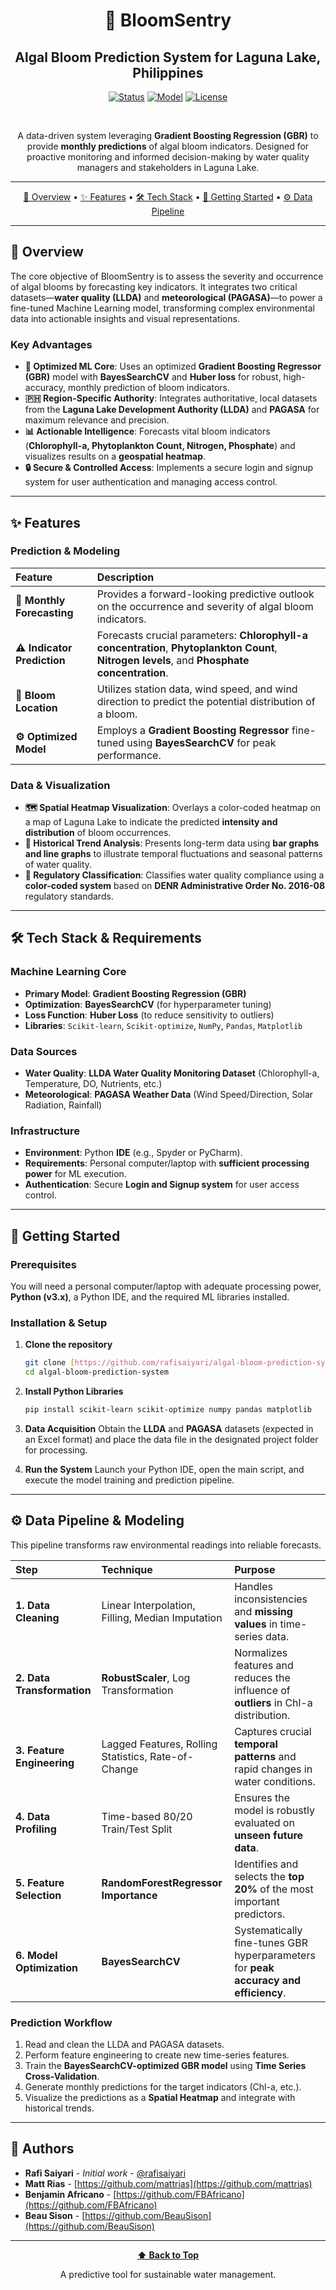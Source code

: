 <div align="center">

# 🔬 BloomSentry

## Algal Bloom Prediction System for Laguna Lake, Philippines

[![Status](https://img.shields.io/badge/Status-Production%20Ready-blue)](README.md)
[![Model](https://img.shields.io/badge/Model-GBR%2C%20RF%20%2B%20BayesSearchCV-orange)](#-prediction--modeling)
[![License](https://img.shields.io/badge/License-MIT-blue.svg)](LICENSE)

<br>

A data-driven system leveraging **Gradient Boosting Regression (GBR)** to provide **monthly predictions** of algal bloom indicators. Designed for proactive monitoring and informed decision-making by water quality managers and stakeholders in Laguna Lake.

-----

[📖 Overview](#-overview) • [✨ Features](#-features) • [🛠️ Tech Stack](#-tech-stack--requirements) • [🚀 Getting Started](#-getting-started) • [⚙️ Data Pipeline](#-data-pipeline--modeling)

</div>

---

## 📖 Overview

The core objective of BloomSentry is to assess the severity and occurrence of algal blooms by forecasting key indicators. It integrates two critical datasets—**water quality (LLDA)** and **meteorological (PAGASA)**—to power a fine-tuned Machine Learning model, transforming complex environmental data into actionable insights and visual representations.

### Key Advantages

* **🧠 Optimized ML Core**: Uses an optimized **Gradient Boosting Regressor (GBR)** model with **BayesSearchCV** and **Huber loss** for robust, high-accuracy, monthly prediction of bloom indicators.
* **🇵🇭 Region-Specific Authority**: Integrates authoritative, local datasets from the **Laguna Lake Development Authority (LLDA)** and **PAGASA** for maximum relevance and precision.
* **📊 Actionable Intelligence**: Forecasts vital bloom indicators (**Chlorophyll-a, Phytoplankton Count, Nitrogen, Phosphate**) and visualizes results on a **geospatial heatmap**.
* **🔒 Secure & Controlled Access**: Implements a secure login and signup system for user authentication and managing access control.

---

## ✨ Features

### Prediction & Modeling
| Feature | Description |
| :--- | :--- |
| **📅 Monthly Forecasting** | Provides a forward-looking predictive outlook on the occurrence and severity of algal bloom indicators. |
| **⚠️ Indicator Prediction** | Forecasts crucial parameters: **Chlorophyll-a concentration**, **Phytoplankton Count**, **Nitrogen levels**, and **Phosphate concentration**. |
| **📍 Bloom Location** | Utilizes station data, wind speed, and wind direction to predict the potential distribution of a bloom. |
| **⚙️ Optimized Model** | Employs a **Gradient Boosting Regressor** fine-tuned using **BayesSearchCV** for peak performance. |

### Data & Visualization
* **🗺️ Spatial Heatmap Visualization**: Overlays a color-coded heatmap on a map of Laguna Lake to indicate the predicted **intensity and distribution** of bloom occurrences.
* **📜 Historical Trend Analysis**: Presents long-term data using **bar graphs and line graphs** to illustrate temporal fluctuations and seasonal patterns of water quality.
* **🚦 Regulatory Classification**: Classifies water quality compliance using a **color-coded system** based on **DENR Administrative Order No. 2016-08** regulatory standards.

---

## 🛠️ Tech Stack & Requirements

### Machine Learning Core
* **Primary Model**: **Gradient Boosting Regression (GBR)**
* **Optimization**: **BayesSearchCV** (for hyperparameter tuning)
* **Loss Function**: **Huber Loss** (to reduce sensitivity to outliers)
* **Libraries**: `Scikit-learn`, `Scikit-optimize`, `NumPy`, `Pandas`, `Matplotlib`

### Data Sources
* **Water Quality**: **LLDA Water Quality Monitoring Dataset** (Chlorophyll-a, Temperature, DO, Nutrients, etc.)
* **Meteorological**: **PAGASA Weather Data** (Wind Speed/Direction, Solar Radiation, Rainfall)

### Infrastructure
* **Environment**: Python **IDE** (e.g., Spyder or PyCharm).
* **Requirements**: Personal computer/laptop with **sufficient processing power** for ML execution.
* **Authentication**: Secure **Login and Signup system** for user access control.

---

## 🚀 Getting Started

### Prerequisites

You will need a personal computer/laptop with adequate processing power, **Python (v3.x)**, a Python IDE, and the required ML libraries installed.

### Installation & Setup

1.  **Clone the repository**
    ```bash
    git clone [https://github.com/rafisaiyari/algal-bloom-prediction-system.git](https://github.com/rafisaiyari/algal-bloom-prediction-system.git)
    cd algal-bloom-prediction-system
    ```

2.  **Install Python Libraries**
    ```bash
    pip install scikit-learn scikit-optimize numpy pandas matplotlib
    ```

3.  **Data Acquisition**
    Obtain the **LLDA** and **PAGASA** datasets (expected in an Excel format) and place the data file in the designated project folder for processing.

4.  **Run the System**
    Launch your Python IDE, open the main script, and execute the model training and prediction pipeline.

---

## ⚙️ Data Pipeline & Modeling

This pipeline transforms raw environmental readings into reliable forecasts.

| Step | Technique | Purpose |
| :--- | :--- | :--- |
| **1. Data Cleaning** | Linear Interpolation, Filling, Median Imputation | Handles inconsistencies and **missing values** in time-series data. |
| **2. Data Transformation** | **RobustScaler**, Log Transformation | Normalizes features and reduces the influence of **outliers** in Chl-a distribution. |
| **3. Feature Engineering** | Lagged Features, Rolling Statistics, Rate-of-Change | Captures crucial **temporal patterns** and rapid changes in water conditions. |
| **4. Data Profiling** | Time-based 80/20 Train/Test Split | Ensures the model is robustly evaluated on **unseen future data**. |
| **5. Feature Selection** | **RandomForestRegressor Importance** | Identifies and selects the **top 20%** of the most important predictors. |
| **6. Model Optimization** | **BayesSearchCV** | Systematically fine-tunes GBR hyperparameters for **peak accuracy and efficiency**. |

### Prediction Workflow
1.  Read and clean the LLDA and PAGASA datasets.
2.  Perform feature engineering to create new time-series features.
3.  Train the **BayesSearchCV-optimized GBR model** using **Time Series Cross-Validation**.
4.  Generate monthly predictions for the target indicators (Chl-a, etc.).
5.  Visualize the predictions as a **Spatial Heatmap** and integrate with historical trends.

---

## 👥 Authors

* **Rafi Saiyari** - *Initial work* - [@rafisaiyari](https://github.com/rafisaiyari)
* **Matt Rias** - [https://github.com/mattrias](https://github.com/mattrias)
* **Benjamin Africano** - [https://github.com/FBAfricano](https://github.com/FBAfricano)
* **Beau Sison** - [https://github.com/BeauSison](https://github.com/BeauSison)

---

<div align="center">

**[⬆ Back to Top](#bloomsentry-algal-bloom-prediction-system)**

A predictive tool for sustainable water management.

</div>
